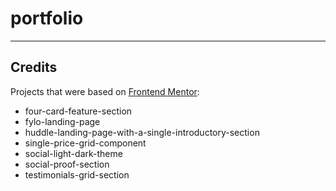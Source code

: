 # portfolio

---

## Credits

Projects that were based on [Frontend Mentor](https://www.frontendmentor.io):

- four-card-feature-section
- fylo-landing-page
- huddle-landing-page-with-a-single-introductory-section
- single-price-grid-component
- social-light-dark-theme
- social-proof-section
- testimonials-grid-section
